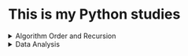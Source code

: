 <!DOCTYPE html>
<html>
<body>

<h1>This is my Python studies</h1>

<details>
  <summary>Algorithm Order and Recursion</summary>
</details>

<details>
  <summary>Data Analysis</summary>
  <p>Librarys Pandas and Numpy</p>
</details>

</body>
</html>
